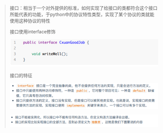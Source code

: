 > 接口：相当于一个对外提供的标准，如何实现了给接口的类都符合这个接口所能代表的功能，于python中的协议特性类型，实现了某个协议的类就能使用这种协议的特性
>
> 接口使用interface修饰
>
> ![image-20210624105246041](image/image-20210624105246041.png)
>
> 接口的特征
>
> ![image-20210624105326748](image/image-20210624105326748.png)
>
> ![image-20210624105352462](image/image-20210624105352462.png)